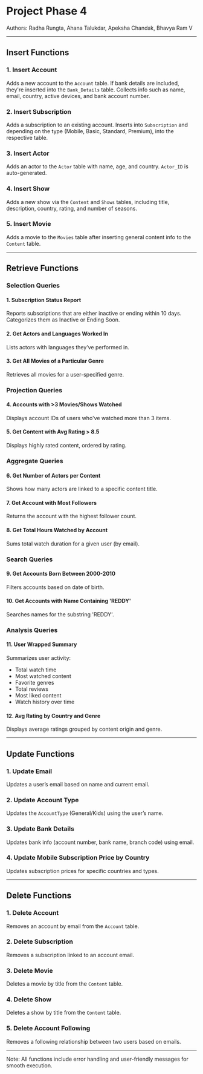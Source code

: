 # Project Phase 4

Authors: Radha Rungta, Ahana Talukdar, Apeksha Chandak, Bhavya Ram V

---

## Insert Functions

### 1. Insert Account
Adds a new account to the `Account` table. If bank details are included, they're inserted into the `Bank_Details` table. Collects info such as name, email, country, active devices, and bank account number.

### 2. Insert Subscription
Adds a subscription to an existing account. Inserts into `Subscription` and depending on the type (Mobile, Basic, Standard, Premium), into the respective table.

### 3. Insert Actor
Adds an actor to the `Actor` table with name, age, and country. `Actor_ID` is auto-generated.

### 4. Insert Show
Adds a new show via the `Content` and `Shows` tables, including title, description, country, rating, and number of seasons.

### 5. Insert Movie
Adds a movie to the `Movies` table after inserting general content info to the `Content` table.

---

## Retrieve Functions

### Selection Queries

#### 1. Subscription Status Report
Reports subscriptions that are either inactive or ending within 10 days. Categorizes them as Inactive or Ending Soon.

#### 2. Get Actors and Languages Worked In
Lists actors with languages they’ve performed in.

#### 3. Get All Movies of a Particular Genre
Retrieves all movies for a user-specified genre.

### Projection Queries

#### 4. Accounts with >3 Movies/Shows Watched
Displays account IDs of users who've watched more than 3 items.

#### 5. Get Content with Avg Rating > 8.5
Displays highly rated content, ordered by rating.

### Aggregate Queries

#### 6. Get Number of Actors per Content
Shows how many actors are linked to a specific content title.

#### 7. Get Account with Most Followers
Returns the account with the highest follower count.

#### 8. Get Total Hours Watched by Account
Sums total watch duration for a given user (by email).

### Search Queries

#### 9. Get Accounts Born Between 2000-2010
Filters accounts based on date of birth.

#### 10. Get Accounts with Name Containing 'REDDY'
Searches names for the substring 'REDDY'.

### Analysis Queries

#### 11. User Wrapped Summary
Summarizes user activity:
- Total watch time
- Most watched content
- Favorite genres
- Total reviews
- Most liked content
- Watch history over time

#### 12. Avg Rating by Country and Genre
Displays average ratings grouped by content origin and genre.

---

## Update Functions

### 1. Update Email
Updates a user’s email based on name and current email.

### 2. Update Account Type
Updates the `AccountType` (General/Kids) using the user’s name.

### 3. Update Bank Details
Updates bank info (account number, bank name, branch code) using email.

### 4. Update Mobile Subscription Price by Country
Updates subscription prices for specific countries and types.

---

## Delete Functions

### 1. Delete Account
Removes an account by email from the `Account` table.

### 2. Delete Subscription
Removes a subscription linked to an account email.

### 3. Delete Movie
Deletes a movie by title from the `Content` table.

### 4. Delete Show
Deletes a show by title from the `Content` table.

### 5. Delete Account Following
Removes a following relationship between two users based on emails.

---

Note: All functions include error handling and user-friendly messages for smooth execution.
